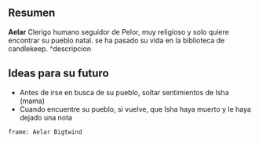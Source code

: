## Resumen

**Aelar** Clerigo humano seguidor de Pelor, muy religioso y solo quiere encontrar su pueblo natal. se ha pasado su vida en la biblioteca de candlekeep.
^descripcion



## Ideas para su futuro
- Antes de irse en busca de su pueblo, soltar sentimientos de Isha (mama)
- Cuando encuentre su pueblo, si vuelve, que Isha haya muerto y le haya dejado una nota

```custom-frames
frame: Aelar Bigtwind
```